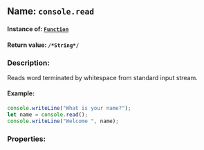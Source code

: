 ## Name: `console.read`

#### Instance of: [`Function`](Function.md)

#### Return value: `/*String*/`

### Description:

Reads word terminated by whitespace from standard input stream.

#### Example:

```js
console.writeLine("What is your name?");
let name = console.read();
console.writeLine("Welcome ", name);
```

### Properties:



